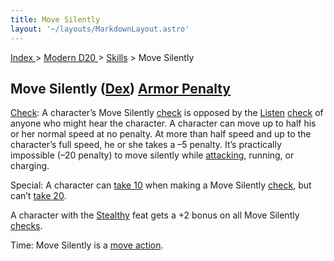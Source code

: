 ```yaml
---
title: Move Silently
layout: '~/layouts/MarkdownLayout.astro'
---
```


[ Index ](/) > [ Modern D20 ](/modern.d20.srd) > [Skills](/modern.d20.srd/skills) > Move Silently

## Move Silently ([Dex](/modern.d20.srd/basics/ability.scores)) [Armor Penalty](/modern.d20.srd/equipment/armor.general)

[Check](/modern.d20.srd/skills/skill.basics): A character’s Move
Silently [check](/modern.d20.srd/skills/skill.basics) is opposed by
the [Listen](/modern.d20.srd/skills/listen)
[check](/modern.d20.srd/skills/skill.basics) of anyone who might
hear the character. A character can move up to half his or her normal speed at
no penalty. At more than half speed and up to the character’s full speed, he
or she takes a –5 penalty. It’s practically impossible (–20 penalty) to move
silently while [attacking](/modern.d20.srd/combat/attack.actions), running, or
charging.

Special: A character can [take 10](/modern.d20.srd/skills/skill.basics) when making a Move
Silently [check](/modern.d20.srd/skills/skill.basics), but can’t
[take 20](/modern.d20.srd/skills/skill.basics).

A character with the [Stealthy](/modern.d20.srd/feats/stealthy) feat gets a +2
bonus on all Move Silently
[checks](/modern.d20.srd/skills/skill.basics).

Time: Move Silently is a [move action](/modern.d20.srd/combat/move.actions).

